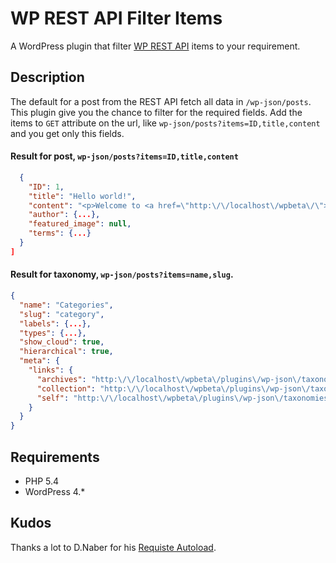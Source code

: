 # WP REST API Filter Items

A WordPress plugin that filter [WP REST API](http://wp-api.org/) items to your requirement.

## Description
The default for a post from the REST API fetch all data in `/wp-json/posts`. This plugin give you the chance to filter for the required fields. Add the items to  `GET` attribute on the url, like `wp-json/posts?items=ID,title,content` and you get only this fields.

#### Result for post, `wp-json/posts?items=ID,title,content`
```json
  {
    "ID": 1,
    "title": "Hello world!",
    "content": "<p>Welcome to <a href=\"http:\/\/localhost\/wpbeta\/\">WP Beta Dev Sites<\/a>. This is your first post. Edit or delete it, then start blogging!<br \/>\n:):)<\/p>\n<p> <\/p>\n<h3>Snippet #1<\/h3>Snippet #1 Content\n<div>\n<ul>\n<li>test<\/li>\n<\/ul>\n<\/div>\n<p><\/span><\/p>\n",
    "author": {...},
    "featured_image": null,
    "terms": {...}
  }
]
```

#### Result for taxonomy, `wp-json/posts?items=name,slug`.
```json
{
  "name": "Categories",
  "slug": "category",
  "labels": {...},
  "types": {...},
  "show_cloud": true,
  "hierarchical": true,
  "meta": {
    "links": {
      "archives": "http:\/\/localhost\/wpbeta\/plugins\/wp-json\/taxonomies\/category\/terms",
      "collection": "http:\/\/localhost\/wpbeta\/plugins\/wp-json\/taxonomies",
      "self": "http:\/\/localhost\/wpbeta\/plugins\/wp-json\/taxonomies\/category"
    }
  }
}
```

## Requirements
 * PHP 5.4
 * WordPress 4.*

## Kudos
Thanks a lot to D.Naber for his [Requiste Autoload](https://github.com/dnaber-de/Requisite).